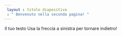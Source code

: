```yaml
---
 layout : titolo diapositiva
 : " Benvenuto nella seconda pagina! "
---
```

Il tuo testo 
Usa la freccia a sinistra per tornare indietro!
